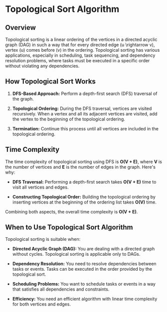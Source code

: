 # Topological Sort Algorithm

## Overview

Topological sorting is a linear ordering of the vertices in a directed acyclic graph (DAG) in such a way that for every directed edge \(u \rightarrow v\), vertex \(u\) comes before \(v\) in the ordering. Topological sorting has various applications, especially in scheduling, task sequencing, and dependency resolution problems, where tasks must be executed in a specific order without violating any dependencies.

## How Topological Sort Works

1. **DFS-Based Approach:** Perform a depth-first search (DFS) traversal of the graph.

2. **Topological Ordering:** During the DFS traversal, vertices are visited recursively. When a vertex and all its adjacent vertices are visited, add the vertex to the beginning of the topological ordering.

3. **Termination:** Continue this process until all vertices are included in the topological ordering.

## Time Complexity

The time complexity of topological sorting using DFS is **O(V + E)**, where **V** is the number of vertices and **E** is the number of edges in the graph. Here's why:

- **DFS Traversal:** Performing a depth-first search takes **O(V + E)** time to visit all vertices and edges.

- **Constructing Topological Order:** Building the topological ordering by inserting vertices at the beginning of the ordering list takes **O(V)** time.

Combining both aspects, the overall time complexity is **O(V + E)**.

## When to Use Topological Sort Algorithm

Topological sorting is suitable when:

- **Directed Acyclic Graph (DAG):** You are dealing with a directed graph without cycles. Topological sorting is applicable only to DAGs.

- **Dependency Resolution:** You need to resolve dependencies between tasks or events. Tasks can be executed in the order provided by the topological sort.

- **Scheduling Problems:** You want to schedule tasks or events in a way that satisfies all dependencies and constraints.

- **Efficiency:** You need an efficient algorithm with linear time complexity for both vertices and edges.

